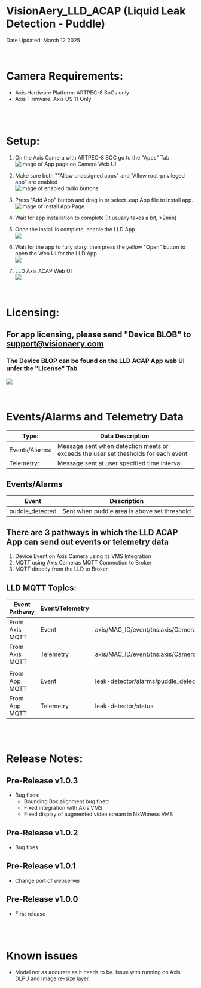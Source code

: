 # VisionAery_LLD_ACAP (Liquid Leak Detection - Puddle)

Date Updated: March 12 2025

<br>

# Camera Requirements: 
* Axis Hardware Platform: ARTPEC-8 SoCs only
* Axis Firmware: Axis OS 11 Only 

<br>
<br>

# Setup:

1. On the Axis Camera with ARTPEC-8 SOC go to the "Apps" Tab <br>
![Image of App page on Camera Web UI](/setup_images/app_page.png "App Page")

1. Make sure both ""Allow unassigned apps" and "Allow root-privileged app" are enabled <br>
![Image of enabled radio buttons](/setup_images/enable_unassigned_and_root_apps.png)

1. Press "Add App" button and drag in or select .eap App file to install app. <br>
![Image of Install App Page](/setup_images/add_app.png)

1. Wait for app installation to complete (It usually takes a bit, >2min) <br>


1. Once the install is complete, enable the LLD App <br>
![](/setup_images/LLD_App_Enabled.png)

1. Wait for the app to fully stary, then press the yellow "Open" button to open the Web UI for the LLD App <br>
![](/setup_images/Open_Button.png)

1. LLD Axis ACAP Web UI <br>
![](/setup_images/LLD_ACAP_Web_UI.png)

<br>

# Licensing:

## For app licensing, please send "Device BLOB" to  [support@visionaery.com](mailto:support@visionaery.com)
### The Device BLOP can be found on the LLD ACAP App web UI unfer the "License" Tab
![](/setup_images/App_License_Page.png)


<br>

# Events/Alarms and Telemetry Data


| Type: | Data Description |
| ----------- | ----------- |
|Events/Alarms:| Message sent when detection meets or exceeds the user set thesholds for each event 
|Telemetry:| Message sent at user specified time interval

## Events/Alarms
| Event | Description |
| ----------- | ----------- |
| puddle_detected | Sent when puddle area is above set threshold |

## There are 3 pathways in which the LLD ACAP App can send out events or telemetry data 
1. Device Event on Axis Camera using its VMS Integration
1. MQTT using Axis Cameras MQTT Connection to Broker
1. MQTT directly from the LLD to Broker 

## LLD MQTT Topics:
| Event Pathway | Event/Telemetry | Default MQTT Topic |
| ----------- | ----------- | ----------- |
| From Axis MQTT | Event | axis/MAC_ID/event/tns:axis/CameraApplicationPlatform/LiquidLeakMonitor/Puddle_Detected |
| From Axis MQTT | Telemetry | axis/MAC_ID/event/tns:axis/CameraApplicationPlatform/LiquidLeakMonitor/Telemetry |
|  |  |  |
| From App MQTT | Event | leak-detector/alarms/puddle_detected |
| From App MQTT | Telemetry | leak-detector/status |

<br>
<br>

# Release Notes:

## Pre-Release v1.0.3

* Bug fixes:
  * Bounding Box alignment bug fixed
  * Fixed integration with Axis VMS
  * Fixed display of augmented video stream in NxWitness VMS

## Pre-Release v1.0.2

* Bug fixes

## Pre-Release v1.0.1

* Change port of webserver

## Pre-Release v1.0.0

* First release

<br>
<br>

# Known issues

* Model not as accurate as it needs to be. Issue with running on Axis DLPU and Image re-size layer.

